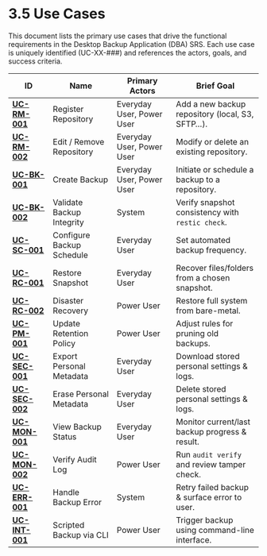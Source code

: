 # 3.5 Use Cases

This document lists the primary use cases that drive the functional requirements in the Desktop Backup Application (DBA) SRS. Each use case is uniquely identified (UC-XX-###) and references the actors, goals, and success criteria.

| ID                              | Name                      | Primary Actors            | Brief Goal                                       |
|---------------------------------|---------------------------|---------------------------|--------------------------------------------------|
| **[UC-RM-001](UC-RM-001.md)**   | Register Repository       | Everyday User, Power User | Add a new backup repository (local, S3, SFTP…).  |
| **[UC-RM-002](UC-RM-002.md)**   | Edit / Remove Repository  | Everyday User, Power User | Modify or delete an existing repository.         |
| **[UC-BK-001](UC-BK-001.md)**   | Create Backup             | Everyday User, Power User | Initiate or schedule a backup to a repository.   |
| **[UC-BK-002](UC-BK-002.md)**   | Validate Backup Integrity | System                    | Verify snapshot consistency with `restic check`. |
| **[UC-SC-001](UC-SC-001.md)**   | Configure Backup Schedule | Everyday User             | Set automated backup frequency.                  |
| **[UC-RC-001](UC-RC-001.md)**   | Restore Snapshot          | Everyday User             | Recover files/folders from a chosen snapshot.    |
| **[UC-RC-002](UC-RC-002.md)**   | Disaster Recovery         | Power User                | Restore full system from bare-metal.             |
| **[UC-PM-001](UC-PM-001.md)**   | Update Retention Policy   | Power User                | Adjust rules for pruning old backups.            |
| **[UC-SEC-001](UC-SEC-001.md)** | Export Personal Metadata  | Everyday User             | Download stored personal settings & logs.        |
| **[UC-SEC-002](UC-SEC-002.md)** | Erase Personal Metadata   | Everyday User             | Delete stored personal settings & logs.          |
| **[UC-MON-001](UC-MON-001.md)** | View Backup Status        | Everyday User             | Monitor current/last backup progress & result.   |
| **[UC-MON-002](UC-MON-002.md)** | Verify Audit Log          | Power User                | Run `audit verify` and review tamper check.      |
| **[UC-ERR-001](UC-ERR-001.md)** | Handle Backup Error       | System                    | Retry failed backup & surface error to user.     |
| **[UC-INT-001](UC-INT-001.md)** | Scripted Backup via CLI   | Power User                | Trigger backup using command-line interface.     |